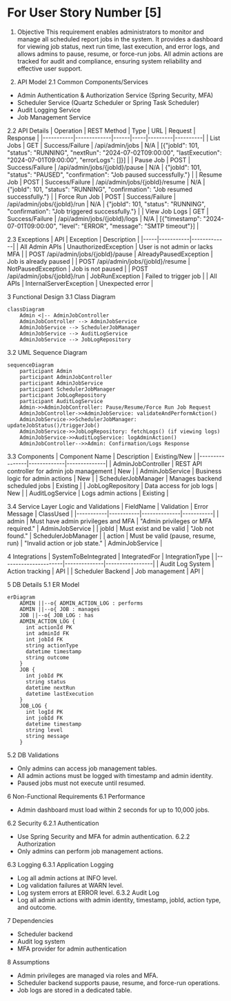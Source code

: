 # For User Story Number [5]

1. Objective
This requirement enables administrators to monitor and manage all scheduled report jobs in the system. It provides a dashboard for viewing job status, next run time, last execution, and error logs, and allows admins to pause, resume, or force-run jobs. All admin actions are tracked for audit and compliance, ensuring system reliability and effective user support.

2. API Model
2.1 Common Components/Services
- Admin Authentication & Authorization Service (Spring Security, MFA)
- Scheduler Service (Quartz Scheduler or Spring Task Scheduler)
- Audit Logging Service
- Job Management Service

2.2 API Details
| Operation | REST Method | Type | URL | Request | Response |
|-----------|-------------|------|-----|---------|----------|
| List Jobs | GET | Success/Failure | /api/admin/jobs | N/A | [{"jobId": 101, "status": "RUNNING", "nextRun": "2024-07-02T09:00:00", "lastExecution": "2024-07-01T09:00:00", "errorLogs": []}] |
| Pause Job | POST | Success/Failure | /api/admin/jobs/{jobId}/pause | N/A | {"jobId": 101, "status": "PAUSED", "confirmation": "Job paused successfully."} |
| Resume Job | POST | Success/Failure | /api/admin/jobs/{jobId}/resume | N/A | {"jobId": 101, "status": "RUNNING", "confirmation": "Job resumed successfully."} |
| Force Run Job | POST | Success/Failure | /api/admin/jobs/{jobId}/run | N/A | {"jobId": 101, "status": "RUNNING", "confirmation": "Job triggered successfully."} |
| View Job Logs | GET | Success/Failure | /api/admin/jobs/{jobId}/logs | N/A | [{"timestamp": "2024-07-01T09:00:00", "level": "ERROR", "message": "SMTP timeout"}] |

2.3 Exceptions
| API | Exception | Description |
|-----|-----------|-------------|
| All Admin APIs | UnauthorizedException | User is not admin or lacks MFA |
| POST /api/admin/jobs/{jobId}/pause | AlreadyPausedException | Job is already paused |
| POST /api/admin/jobs/{jobId}/resume | NotPausedException | Job is not paused |
| POST /api/admin/jobs/{jobId}/run | JobRunException | Failed to trigger job |
| All APIs | InternalServerException | Unexpected error |

3 Functional Design
3.1 Class Diagram
```mermaid
classDiagram
    Admin <|-- AdminJobController
    AdminJobController --> AdminJobService
    AdminJobService --> SchedulerJobManager
    AdminJobService --> AuditLogService
    AdminJobService --> JobLogRepository
```

3.2 UML Sequence Diagram
```mermaid
sequenceDiagram
    participant Admin
    participant AdminJobController
    participant AdminJobService
    participant SchedulerJobManager
    participant JobLogRepository
    participant AuditLogService
    Admin->>AdminJobController: Pause/Resume/Force Run Job Request
    AdminJobController->>AdminJobService: validateAndPerformAction()
    AdminJobService->>SchedulerJobManager: updateJobStatus()/triggerJob()
    AdminJobService->>JobLogRepository: fetchLogs() (if viewing logs)
    AdminJobService->>AuditLogService: logAdminAction()
    AdminJobController-->>Admin: Confirmation/Logs Response
```

3.3 Components
| Component Name | Description | Existing/New |
|----------------|-------------|--------------|
| AdminJobController | REST API controller for admin job management | New |
| AdminJobService | Business logic for admin actions | New |
| SchedulerJobManager | Manages backend scheduled jobs | Existing |
| JobLogRepository | Data access for job logs | New |
| AuditLogService | Logs admin actions | Existing |

3.4 Service Layer Logic and Validations
| FieldName | Validation | Error Message | ClassUsed |
|-----------|-----------|--------------|-----------|
| admin | Must have admin privileges and MFA | "Admin privileges or MFA required." | AdminJobService |
| jobId | Must exist and be valid | "Job not found." | SchedulerJobManager |
| action | Must be valid (pause, resume, run) | "Invalid action or job state." | AdminJobService |

4 Integrations
| SystemToBeIntegrated | IntegratedFor | IntegrationType |
|----------------------|--------------|-----------------|
| Audit Log System | Action tracking | API |
| Scheduler Backend | Job management | API |

5 DB Details
5.1 ER Model
```mermaid
erDiagram
    ADMIN ||--o{ ADMIN_ACTION_LOG : performs
    ADMIN ||--o{ JOB : manages
    JOB ||--o{ JOB_LOG : has
    ADMIN_ACTION_LOG {
      int actionId PK
      int adminId FK
      int jobId FK
      string actionType
      datetime timestamp
      string outcome
    }
    JOB {
      int jobId PK
      string status
      datetime nextRun
      datetime lastExecution
    }
    JOB_LOG {
      int logId PK
      int jobId FK
      datetime timestamp
      string level
      string message
    }
```

5.2 DB Validations
- Only admins can access job management tables.
- All admin actions must be logged with timestamp and admin identity.
- Paused jobs must not execute until resumed.

6 Non-Functional Requirements
6.1 Performance
- Admin dashboard must load within 2 seconds for up to 10,000 jobs.

6.2 Security
6.2.1 Authentication
- Use Spring Security and MFA for admin authentication.
6.2.2 Authorization
- Only admins can perform job management actions.

6.3 Logging
6.3.1 Application Logging
- Log all admin actions at INFO level.
- Log validation failures at WARN level.
- Log system errors at ERROR level.
6.3.2 Audit Log
- Log all admin actions with admin identity, timestamp, jobId, action type, and outcome.

7 Dependencies
- Scheduler backend
- Audit log system
- MFA provider for admin authentication

8 Assumptions
- Admin privileges are managed via roles and MFA.
- Scheduler backend supports pause, resume, and force-run operations.
- Job logs are stored in a dedicated table.